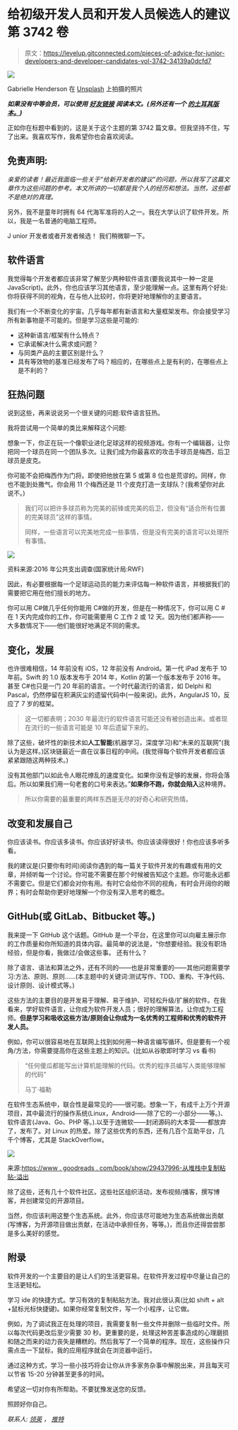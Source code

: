 # 给初级开发人员和开发人员候选人的建议第 3742 卷

> 原文：<https://levelup.gitconnected.com/pieces-of-advice-for-junior-developers-and-developer-candidates-vol-3742-34139a0dcfd7>

![](img/0d31414ef43a9e643a4597e9b616df88.png)

Gabrielle Henderson 在 [Unsplash](https://unsplash.com?utm_source=medium&utm_medium=referral) 上拍摄的照片

***如果没有中等会员，可以使用*** [***好友链接***](https://medium.com/@mhkoca/pieces-of-advice-for-junior-developers-and-developer-candidates-vol-3742-34139a0dcfd7?sk=07d74512031bacdf38d5be3be7f9628e) ***阅读本文。(另外还有一个*** [***的土耳其版本。***](https://medium.com/t%C3%BCrkiye/yaz%C4%B1l%C4%B1mc%C4%B1-adaylar%C4%B1-ve-%C3%A7i%C3%A7e%C4%9Fiburnunda-yaz%C4%B1l%C4%B1mc%C4%B1lara-tavsiyeler-vol-3742-b7ecc37e6229)***)***

正如你在标题中看到的，这是关于这个主题的第 3742 篇文章。但我坚持不住，写了出来。我喜欢写作，我希望你也会喜欢阅读。

## 免责声明:

*亲爱的读者！最近我面临一些关于“给新开发者的建议”的问题，所以我写了这篇文章作为这些问题的参考。本文所讲的一切都是我个人的经历和想法。当然，这些都不是绝对的真理。*

另外，我不是童年时拥有 64 代海军准将的人之一。我在大学认识了软件开发。所以，我是一名普通的电脑工程师。

J unior 开发者或者开发者候选！
我们稍微聊一下。

## 软件语言

我觉得每个开发者都应该非常了解至少两种软件语言(要我说其中一种一定是 JavaScript)。此外，你也应该学习其他语言，至少能理解一点。这里有两个好处:你将获得不同的视角，在与他人比较时，你将更好地理解你的主要语言。

我们有一个不断变化的宇宙。几乎每年都有新语言和大量框架发布。你会接受学习所有新事物是不可能的。但是学习这些是可能的:

*   这种新语言/框架有什么特点？
*   它承诺解决什么需求或问题？
*   与同类产品的主要区别是什么？
*   具有等效物的基准已经发布了吗？相应的，在哪些点上是有利的，在哪些点上是不利的？

## 狂热问题

说到这些，再来说说另一个很关键的问题:软件语言狂热。

我将尝试用一个简单的类比来解释这个问题:

想象一下，你正在玩一个像职业进化足球这样的视频游戏。你有一个编辑器，让你把同一个球员在同一个团队多次。让我们成为你最喜欢的攻击手球员是梅西，后卫球员是皮克。

你可能不会把梅西作为门将。即使把他放在第 5 或第 8 位也是荒谬的。同样，你也不能到处撒气。你会用 11 个梅西还是 11 个皮克打造一支球队？(我希望你对此说不。)

> 我们可以把许多球员称为完美的前锋或完美的后卫，但没有“适合所有位置的完美球员”这样的事情。
> 
> 同样，一些语言可以完美地完成一些事情，但是没有完美的语言可以处理所有事情。

![](img/88d60b25bcfdf59aa5035b70a5439158.png)

资料来源:2016 年公共支出调查(国家统计局:RWF)

因此，有必要根据每一个足球运动员的能力来评估每一种软件语言，并根据我们的需要把它用在他们擅长的地方。

你可以用 C#做几乎任何你能用 C#做的开发，但是在一种情况下，你可以用 C #在 1 天内完成你的工作，你可能需要用 C 工作 2 或 12 天。因为他们都声称——大多数情况下——他们能很好地满足不同的需求。

## 变化，发展

也许很难相信，14 年前没有 iOS，12 年前没有 Android。第一代 iPad 发布于 10 年前。Swift 的 1.0 版本发布于 2014 年，Kotlin 的第一个版本发布于 2016 年。甚至 C#也只是一门 20 年前的语言。一个时代最流行的语言，如 Delphi 和 Pascal，仍然停留在积满灰尘的遗留代码中(一般来说)。此外，AngularJS 10，反应了 7 岁的框架。

> 这一切都表明；2030 年最流行的软件语言可能还没有被创造出来。或者现在流行的一些语言可能是 10 年后遗留下来的。

除了这些，破坏性的新技术如**人工智能**(机器学习，深度学习)和“未来的互联网”(我认为是这样。)区块链最近一直在议事日程的中间。(我觉得每个软件开发者都应该紧紧跟随这两种技术。)

没有其他部门以如此令人眼花缭乱的速度变化。如果你没有足够的发展，你将会落后。所以如果我们用一句老套的口号来表达。”**如果你不跑，你就会陷入**这种境界。

> 所以你需要的最重要的两样东西是无尽的好奇心和研究热情。

## 改变和发展自己

你应该读书。你应该多读书。你应该好好读书。你应该读得很好！你也应该多听多看。

我的建议是(只要你有时间)阅读你遇到的每一篇关于软件开发的有趣或有用的文章，并倾听每一个讨论。你可能不需要在那个时候被告知这个主题。你可能永远都不需要它。但是它们都会对你有用。有时它会给你不同的视角，有时会开阔你的眼界；有时会帮助你更好地理解一个你没有深入思考的概念。

## GitHub(或 GitLab、Bitbucket 等。)

我来提一下 GitHub 这个话题。GitHub 是一个平台，在这里你可以向雇主展示你的工作质量和你所知道的具体内容。最简单的说法是，“你想要经验。我没有职场经验，但是你看，我做过/会做这些事。
还有什么？

除了语言、语法和算法之外，还有不同的——也是非常重要的——其他问题需要学习:方法、原则、原则……(本主题中的关键词:测试写作、TDD、重构、干净代码、设计原则、设计模式等。)

这些方法的主要目的是开发易于理解、易于维护、可轻松升级/扩展的软件。在我看来，学好软件语言，让你成为软件开发人员；很好的理解算法，让你成为工程师。**但是学习和吸收这些方法/原则会让你成为一名优秀的工程师和优秀的软件开发人员。**

例如，你可以很容易地在互联网上找到如何用一种语言编写循环。但是要有一个视角/方法，你需要提高你在这些主题上的知识。(比如从谷歌即时学习 vs 看书)

> “任何傻瓜都能写出计算机能理解的代码。优秀的程序员编写人类能够理解的代码”
> 
> 马丁·福勒

在软件生态系统中，联合性是最常见的——很可能。想象一下，有成千上万个开源项目，其中最流行的操作系统(Linux，Android——除了它的一小部分——等。)、软件语言(Java、Go、PHP 等。).以至于连微软——封闭源码的大本营——都放弃了，发布了。对 Linux 的热爱。除了这些优秀的东西，还有几百个互助平台，几千个博客，尤其是 StackOverflow。

![](img/681cff7b04ceb16d0440c8754e183a3c.png)

来源:[https://www . goodreads . com/book/show/29437996-从堆栈中复制粘贴-溢出](https://www.goodreads.com/book/show/29437996-copying-and-pasting-from-stack-overflow)

除了这些，还有几十个软件社区。这些社区组织活动，发布视频/播客，撰写博客，并创建常见的开源项目。

当然，你应该利用这整个生态系统。此外，你应该尽可能地为生态系统做出贡献(写博客，为开源项目做出贡献，在活动中承担任务，等等。)，而且你还得尝尝那是多么美好的感觉。

## 附录

软件开发的一个主要目的是让人们的生活更容易。在软件开发过程中尽量让自己的生活更轻松。

学习 ide 的快捷方式。学习有效的复制粘贴方法。我对此很认真(比如 shift + alt +鼠标光标快捷键)。如果你经常复制文件，写一个小程序，让它做。

例如，为了调试我正在处理的项目，我需要复制一些文件并删除一些临时文件。所以每次代码更改后至少需要 30 秒。更重要的是，处理这种苦差事造成的心理磨损和随之而来的动力丧失是糟糕的。然后我写了一个简单的程序。现在，这些操作只需点击一下鼠标，我的应用程序就会在浏览器中运行。

通过这种方式，学习一些小技巧将会让你从许多家务杂事中解脱出来，并且每天可以节省 15-20 分钟甚至更多的时间。

希望这一切对你有所帮助。不要犹豫发送您的反馈。

照顾好你自己。

*联系人:* [*领英*](https://www.linkedin.com/in/muhammed-hilmi-koca-60a06152/?ppe=1) *，* [*推特*](https://twitter.com/mhk_developer)